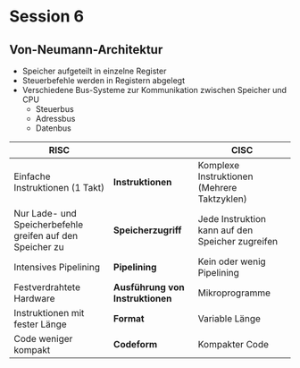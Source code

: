 # Session 6

## Von-Neumann-Architektur
* Speicher aufgeteilt in einzelne Register
* Steuerbefehle werden in Registern abgelegt
* Verschiedene Bus-Systeme zur Kommunikation zwischen Speicher und CPU
  * Steuerbus
  * Adressbus
  * Datenbus

|RISC| |CISC|
|----|-|----|
|Einfache Instruktionen (1 Takt)|**Instruktionen**|Komplexe Instruktionen (Mehrere Taktzyklen)|
|Nur Lade- und Speicherbefehle greifen auf den Speicher zu|**Speicherzugriff**|Jede Instruktion kann auf den Speicher zugreifen|
|Intensives Pipelining|**Pipelining**|Kein oder wenig Pipelining|
|Festverdrahtete Hardware|**Ausführung von Instruktionen**|Mikroprogramme|
|Instruktionen mit fester Länge|**Format**|Variable Länge|
|Code weniger kompakt|**Codeform**|Kompakter Code| 

